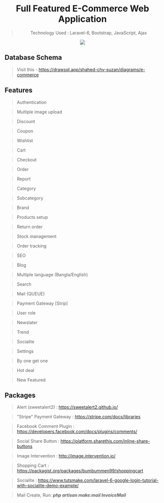 <div align="center">
  
# Full Featured E-Commerce Web Application

> Technology Used : Laravel-6, Bootstrap, JavaScript, Ajax

</div>

<p align="center"><img src="https://miro.medium.com/max/2800/1*l93HjLEwJ2LetGKqWPws5A.png"></p>


## Database Schema

> Visit this - https://drawsql.app/shahed-chy-suzan/diagrams/e-commerce


## Features

> Authentication

> Multiple image upload

> Discount

> Coupon

> Wishlist

> Cart

> Checkout

> Order

> Report

> Category

> Subcategory

> Brand

> Products setup

> Return order

> Stock management

> Order tracking

> SEO

> Blog

> Multiple language (Bangla/English)

> Search

> Mail (QUEUE)

> Payment Gateway [Strip] 

> User role

> Newslater

> Trend

> Socialite

> Settings

> By one get one

> Hot deal

> New Featured


## Packages

> Alert (sweetalert2) : https://sweetalert2.github.io/

> "Stripe" Payment Gateway : https://stripe.com/docs/libraries

> Facebook Comment Plugin : https://developers.facebook.com/docs/plugins/comments/

> Social Share Button : https://platform.sharethis.com/inline-share-buttons

> Image Intervention : http://image.intervention.io/

> Shopping Cart      : https://packagist.org/packages/bumbummen99/shoppingcart

> Socialite          : https://www.tutsmake.com/laravel-6-google-login-tutorial-with-socialite-demo-example/

> Mail Create, Run: **_php artisan make:mail InvoiceMail_**
